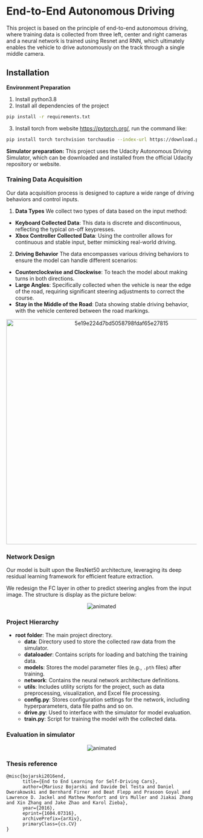 # End-to-End Autonomous Driving

This project is based on the principle of end-to-end autonomous driving, where training data is collected from three left, center and right cameras and a neural network is trained using Resnet and RNN, which ultimately enables the vehicle to drive autonomously on the track through a single middle camera.

## Installation

**Environment Preparation**

1. Install python3.8 
2. Install all dependencies of the project
```bash 
pip install -r requirements.txt
```
3. Install torch from website https://pytorch.org/, run the command like:
```bash 
pip install torch torchvision torchaudio --index-url https://download.pytorch.org/whl/cu118
```


**Simulator preparation:**
This project uses the Udacity Autonomous Driving Simulator, which can be downloaded and installed from the official Udacity repository or website.



### Training Data Acquisition

Our data acquisition process is designed to capture a wide range of driving behaviors and control inputs.

1. **Data Types**
We collect two types of data based on the input method:
- **Keyboard Collected Data**: This data is discrete and discontinuous, reflecting the typical on-off keypresses.
- **Xbox Controller Collected Data**: Using the controller allows for continuous and stable input, better mimicking real-world driving.

2. **Driving Behavior**
The data encompasses various driving behaviors to ensure the model can handle different scenarios:
- **Counterclockwise and Clockwise**: To teach the model about making turns in both directions.
- **Large Angles**: Specifically collected when the vehicle is near the edge of the road, requiring significant steering adjustments to correct the course.
- **Stay in the Middle of the Road**: Data showing stable driving behavior, with the vehicle centered between the road markings.
<p align="center">
<img  width="594" alt="5e19e224d7bd5058798fdaf65e27815" src="https://github.com/Makabaka110/E2EAD/assets/55959544/d42c74a5-8dd4-4bf7-8294-3e69c184ed05">
</p>


### Network Design

Our model is built upon the ResNet50 architecture, leveraging its deep residual learning framework for efficient feature extraction. 

We redesign the FC layer in other to predict steering angles from the input image. The structure is display as the picture below:

<p align="center">
  <img src="https://github.com/Makabaka110/E2EAD/assets/55959544/02dab8cb-153d-49b3-8dc1-072f2af412d1" alt="animated" />



### Project Hierarchy
- **root folder**: The main project directory.
  - **data**: Directory used to store the collected raw data from the simulator.
  - **dataloader**: Contains scripts for loading and batching the training data.
  - **models**: Stores the model parameter files (e.g., `.pth` files) after training.
  - **network**: Contains the neural network architecture definitions.
  - **utils**: Includes utility scripts for the project, such as data preprocessing, visualization, and Excel file processing.
  - **config.py**: Stores configuration settings for the network, including hyperparameters, data file paths and so on.
  - **drive.py**: Used to interface with the simulator for model evaluation.
  - **train.py**: Script for training the model with the collected data.



### Evaluation in simulator

<p align="center">
  <img src="https://github.com/Makabaka110/E2EAD/blob/main/assets/performance.GIF" alt="animated" />
</p>

### Thesis reference
```
@misc{bojarski2016end,
      title={End to End Learning for Self-Driving Cars}, 
      author={Mariusz Bojarski and Davide Del Testa and Daniel Dworakowski and Bernhard Firner and Beat Flepp and Prasoon Goyal and Lawrence D. Jackel and Mathew Monfort and Urs Muller and Jiakai Zhang and Xin Zhang and Jake Zhao and Karol Zieba},
      year={2016},
      eprint={1604.07316},
      archivePrefix={arXiv},
      primaryClass={cs.CV}
}

```

